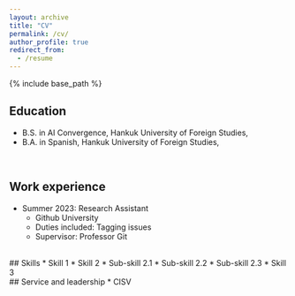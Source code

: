 ```yaml
---
layout: archive
title: "CV"
permalink: /cv/
author_profile: true
redirect_from:
  - /resume
---
```


{% include base_path %}
<br>

## Education
* B.S. in AI Convergence, Hankuk University of Foreign Studies, 
* B.A. in Spanish, Hankuk University of Foreign Studies, 

<br>

## Work experience
* Summer 2023: Research Assistant
  * Github University
  * Duties included: Tagging issues
  * Supervisor: Professor Git

<br>
## Skills
* Skill 1
* Skill 2
  * Sub-skill 2.1
  * Sub-skill 2.2
  * Sub-skill 2.3
* Skill 3

<!-- Publications
======
  <ul>{% for post in site.publications %}
    {% include archive-single-cv.html %}
  {% endfor %}</ul> -->

<!-- Talks
======
  <ul>{% for post in site.talks %}
    {% include archive-single-talk-cv.html %}
  {% endfor %}</ul> -->

<!-- Teaching
======
  <ul>{% for post in site.teaching %}
    {% include archive-single-cv.html %}
  {% endfor %}</ul> -->

<br>
## Service and leadership
* CISV 
